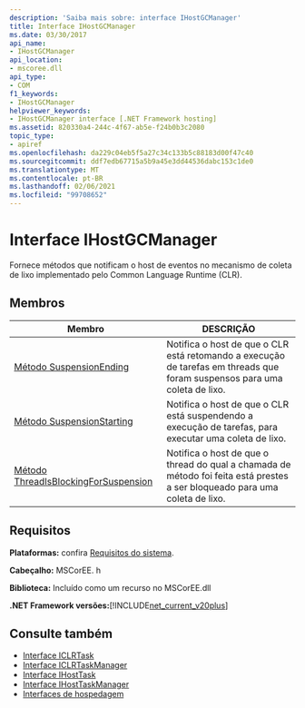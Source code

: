 ```yaml
---
description: 'Saiba mais sobre: interface IHostGCManager'
title: Interface IHostGCManager
ms.date: 03/30/2017
api_name:
- IHostGCManager
api_location:
- mscoree.dll
api_type:
- COM
f1_keywords:
- IHostGCManager
helpviewer_keywords:
- IHostGCManager interface [.NET Framework hosting]
ms.assetid: 820330a4-244c-4f67-ab5e-f24b0b3c2080
topic_type:
- apiref
ms.openlocfilehash: da229c04eb5f5a27c34c133b5c88183d00f47c40
ms.sourcegitcommit: ddf7edb67715a5b9a45e3dd44536dabc153c1de0
ms.translationtype: MT
ms.contentlocale: pt-BR
ms.lasthandoff: 02/06/2021
ms.locfileid: "99708652"
---
```

# <a name="ihostgcmanager-interface"></a>Interface IHostGCManager

Fornece métodos que notificam o host de eventos no mecanismo de coleta de lixo implementado pelo Common Language Runtime (CLR).  
  
## <a name="members"></a>Membros  
  
|Membro|DESCRIÇÃO|  
|------------|-----------------|  
|[Método SuspensionEnding](ihostgcmanager-suspensionending-method.md)|Notifica o host de que o CLR está retomando a execução de tarefas em threads que foram suspensos para uma coleta de lixo.|  
|[Método SuspensionStarting](ihostgcmanager-suspensionstarting-method.md)|Notifica o host de que o CLR está suspendendo a execução de tarefas, para executar uma coleta de lixo.|  
|[Método ThreadIsBlockingForSuspension](ihostgcmanager-threadisblockingforsuspension-method.md)|Notifica o host de que o thread do qual a chamada de método foi feita está prestes a ser bloqueado para uma coleta de lixo.|  
  
## <a name="requirements"></a>Requisitos  

 **Plataformas:** confira [Requisitos do sistema](../../get-started/system-requirements.md).  
  
 **Cabeçalho:** MSCorEE. h  
  
 **Biblioteca:** Incluído como um recurso no MSCorEE.dll  
  
 **.NET Framework versões:**[!INCLUDE[net_current_v20plus](../../../../includes/net-current-v20plus-md.md)]  
  
## <a name="see-also"></a>Consulte também

- [Interface ICLRTask](iclrtask-interface.md)
- [Interface ICLRTaskManager](iclrtaskmanager-interface.md)
- [Interface IHostTask](ihosttask-interface.md)
- [Interface IHostTaskManager](ihosttaskmanager-interface.md)
- [Interfaces de hospedagem](hosting-interfaces.md)
